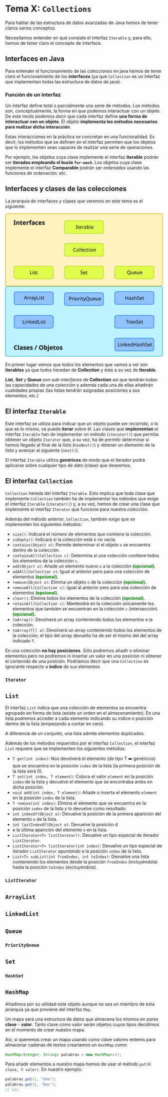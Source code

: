 # Tema X: `Collections`

Para hablar de las estructura de datos avanzadas de Java hemos de tener claros varios conceptos.

Necesitamos entender en qué consiste el interfaz `Iterable` y, para ello, hemos de tener claro el concepto de interface.

## Interfaces en Java

Para entender el funcionamiento de las _colecciones_ en java hemos de tener claro el funcionamiento de los **interfaces** (ya que `Collection` es un interfaz que implementan todas las estructura de datos de java).

### Función de un interfaz

Un interfaz define total o parcialmente una serie de métodos. Los métodos son, conceptualmente, la forma en que podemos interactuar con un objeto. De este modo podemos decir que cada interfaz define **una forma de interactuar con un objeto**. El objeto **implementa los métodos necesarios para realizar dicha interacción**.

Estas interacciones en la práctica se concretan en una funcionalidad. Es decir, los métodos que se definen en el interfaz permiten que los objetos que lo implementen sean capaces de realizar una serie de operaciones.

Por ejemplo, los objetos cuya clase implemente el interfaz **iterable** podrán ser **iterados empleando el bucle `for-each`**. Los objetos cuya clase implemente el interfaz **Comparable** podrán ser _ordenados_ usando las funciones de ordenación. etc.

## Interfaces y clases de las colecciones

La jerarquía de interfaces y clases que veremos en este tema es el siguiente:

![Interfaces y objetos relacionados con colecciones](Imagenes\estructura.svg)

En primer lugar vemos que todos los elementos que vamos a ver son **iterables** ya que todos heredan de **Collection** y éste a su vez de **Iterable**.

**List**, **Set** y **Queue** son _sub-interfaces_ de **Collection** así que tendrán todas las capacidades de una colección y además cada una de ellas añadirán cualidades propias (las listas tendrán asignadas posiciones a sus elementos, etc.)

## El interfaz `Iterable`

Este interfaz se utiliza para indicar que un objeto puede ser _recorrido_, o lo que es lo mismo, se puede **iterar** sobre él. Las clases que **implementan** el interfaz `Iterable` han de implementar un método (`iterator()`) que permita obtener un objeto `Iterator` que, a su vez, ha de permitir determinar si hemos llegado al final de la _lista_ (`hasNext()`) y obtener un elemento de la _lista_ y avanzar al siguiente (`next()`).

El interfaz `Iterable` utiliza **genéricos** de modo que el iterador podrá aplicarse sobre cualquier tipo de dato (clase) que deseemos.

## El interfaz `Collection`

`Collection` hereda del interfaz `Iterable`. Esto implica que toda clase que implemente `Collection` también ha de implementar los métodos que exige el interfaz `Iterable` (`iterator()`) y, a su vez, hemos de crear una clase que implemente el interfaz `Iterator` que funcione para nuestra _colección_.

Además del método anterior, `Collection`, también exige que se implementen los siguientes métodos:

* `size()`: Indicará el número de elementos que contiene la colección.
* `isEmpty()`: Indicará si la colección está o no vacía.
* `contains(Object o)`: Permite determinar si el objeto `o` se encuentra dentro de la colección.
* `containsAll(Collection c)`: Determina si una colección contiene todos los elementos de la colección `c`. 
* `add(Object o)`: Añade un elemento nuevo `o` a la colección  <b style="color:green">(opcional).</b>
* `addAll(Collection c)`: Igual al anterior pero para una colección de elementos  <b style="color:green">(opcional).</b>
* `remove(Object o)`: Elimina un objeto `o` de la colección  <b style="color:green">(opcional).</b>
* `removeAll(Collection c)`: Igual al anterior pero para una colección de elementos  <b style="color:green">(opcional).</b>
* `clear()`: Elimina todos los elementos de la colección <b style="color:green">(opcional).</b>
* `retainAll(Collection c)`: Mantendrá en la colección únicamente los elementos que también se encuentran en la colección `c` (intersección)  <b style="color:green">(opcional).</b>
* `toArray()`: Devolverá un array conteniendo todos los elementos e la colección.
* `toArray(T[] a)`:  Devolverá un array conteniendo todos los elementos de la colección; el tipo del array devuelto ha de ser el mismo del del array indicado `T`.

En una colección **no hay posiciones**. Sólo podremos añadir o eliminar elementos pero no podremos ni insertar un valor en una posición ni obtener el contenido de una posición. Podríamos decir que una `Collection` es ignorante respecto a **índice** de sus elementos.

### `Iterator`



## `List`

El interfaz `List` indica que una colección de elementos se encuentra agrupado en forma de lista (existe un orden en el almacenamiento). En una lista podremos acceder a cada elemento indicando su índice o posición dentro de la lista (empezando a contar en cero).

A diferencia de un conjunto, una lista admite elementos duplicados.

Además de los métodos requeridos por el interfaz `Collection`, el interfaz `List` requiere que se implementen los siguientes métodos:

* `T get(int index)`: Nos devolverá el elemento (de tipo T :arrow_right: genéricos) que se encuentra en la posición `index` de la lista (la primera posición de la lista será 0).
* `T set(int index, T element)`: Coloca el valor `element` en la posición `index` de la lista y devuelve el elemento que se encontraba antes en dicha posición.
* `void add(int index, T element)`: Añade o inserta el elemento `element` en la posición `index` de la lista.
* `T remove(int index)`: Elimina el elemento que se encuentra en la posición `index` de la lista y lo devuelve como resultado.
* `int indexOf(Object o)`: Devuelve la posición de la primera aparición del elemento `o` de la lista.
* `int lastIndexOf(Object o)`: Devuelve la posición d
* e la última aparición del elemento `o` en la lista.
* `ListIterator<T> listIterator()`: Devuelve un tipo especial de iterador `ListIterator`.
* `ListIterator<T> listIterator(int index)`: Devuelve un tipo especial de iterador `ListIterator` _apuntando_ a la posición `index` de la lista.
* `List<T> subList(int fromIndex, int toIndex)`: Devuelve una lista conteniendo los elementos desde la posición `fromIndex` (incluyéndola) hasta la posición `toIndex` (excluyéndola).

### `ListIterator`

## `ArrayList`


## `LinkedList`

## `Queue`

### `PriorityQueue`

## `Set`

### `HashSet`

## `HashMap`

Añadimos por su utilidad este objeto aunque no sea un miembro de esta jerarquía ya que proviene del interfaz `Map`.

Un mapa será una estructura de datos que almacena los mismos en pares **clave** - **valor**. Tanto clave como valor serán objetos cuyos tipos decidimos en el momento de crear nuestro mapa.

Así, si queremos crear un mapa usando como clave valores enteros para almacenar cadenas de textos crearíamos un `HashMap` como:

```java
HashMap<Integer, String> palabras = new HashMap<>();
```

Para añadir elementos a nuestro mapa hemos de usar el método `put(K clave, V valor)`. En nuestro ejemplo:

```java
palabras.put(1, "Uno");
palabras.put(2, "Dos");
// etc.
```





